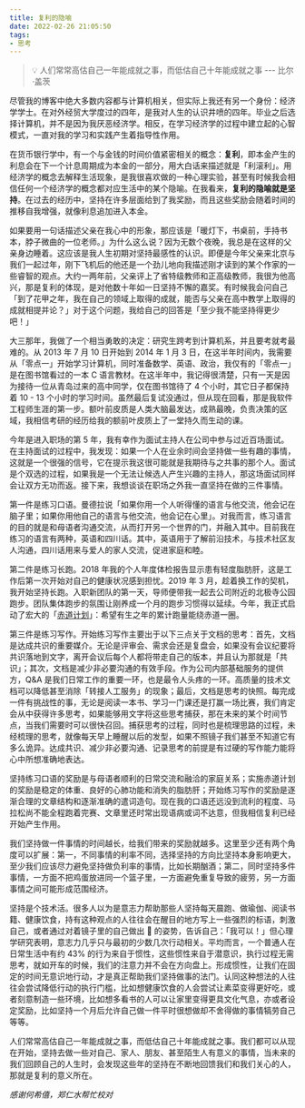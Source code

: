 ```yaml
---
title: 复利的隐喻
date: 2022-02-26 21:05:50
tags:
- 思考
---
```


> 💡 人们常常高估自己一年能成就之事，而低估自己十年能成就之事 --- 比尔·盖茨

尽管我的博客中绝大多数内容都与计算机相关，但实际上我还有另一个身份：经济学学士。在对外经贸大学度过的四年，是我对人生的认识井喷的四年。毕业之后选择计算机，并不是因为我厌恶经济学。相反，在学习经济学的过程中建立起的心智模式，一直对我的学习和实践产生着指导性作用。

在货币银行学中，有一个与金钱的时间价值紧密相关的概念：**复利**，即本金产生的利息会在下一个计息周期成为本金的一部分，用大白话来描述就是「利滚利」。用经济学的概念去解释生活现象，是我很喜欢做的一种心理实验，甚至有时候我会相信任何一个经济学的概念都对应生活中的某个隐喻。在我看来，**复利的隐喻就是坚持**。在过去的经历中，坚持在许多层面给到了我奖励，而且这些奖励会随着时间的推移自我增强，就像利息追加进入本金。

<!--more-->

如果要用一句话描述父亲在我心中的形象，那应该是「暖灯下，书桌前，手持书本，脖子微曲的一位老师。」为什么这么说？因为无数个夜晚，我总是在这样的父亲身边睡着。这应该是我人生初期对坚持最感性的认识。即便是今年父亲来北京与我们一起过年，刚下飞机后的他还是一个劲儿地向我描述刚才读到的某个作家的一些睿智的观点。大约一两年前，父亲评上了省特级教师和正高级教师，我很为他高兴，那是复利的体现，是对他数十年如一日坚持不懈的嘉奖。有时候我会问自己「到了花甲之年，我在自己的领域上取得的成就，能否与父亲在高中教学上取得的成就相提并论？」对于这个问题，我给自己的回答是「至少我不能坚持得更少吧！」

大三那年，我做了一个相当勇敢的决定：研究生跨考到计算机系，并且要考就考最难的。从 2013 年 7 月 10 日开始到 2014 年 1 月 3 日，在这半年时间内，我需要从「零点一」开始学习计算机，同时准备数学、英语、政治，我仅有的「零点一」是在图书馆看过的一本 C 语言教材。在这半年中，我记得很清楚，只有一天是因为接待一位从青岛过来的高中同学，仅在图书馆待了 4 个小时，其它日子都保持着 10 - 13 个小时的学习时间。虽然最后复试没通过，但从现在回看，那是我软件工程师生涯的第一步。额叶前皮质是人类大脑最发达，成熟最晚，负责决策的区域，我相信考研的经历给我的额前叶皮质上了一堂持久而生动的课。

今年是进入职场的第 5 年，我有幸作为面试主持人在公司中参与过近百场面试。在主持面试的过程中，我发现：如果一个人在业余时间会坚持做一些有趣的事情，这就是一个很强的信号，它在提示我这很可能就是我期待与之共事的那个人。面试是个双选的过程，如果我是一个无法让候选人产生兴趣的主持人，那这场面试同样会让双方无功而返。接下来，我想谈谈在职场之外我一直坚持在做的三件事情。

第一件是练习口语。曼德拉说「如果你用一个人听得懂的语言与他交流，他会记在脑子里；如果你用他自己的语言与他交流，他会记在心里」。对我而言，练习语言的目的就是和母语者沟通交流，从而打开另一个世界的门，并融入其中。目前我在练习的语言有两种，英语和四川话。其中，英语用于了解前沿技术，与技术社区友人沟通，四川话用来与爱人的家人交流，促进家庭和睦。

第二件是练习长跑。2018 年我的个人年度体检报告显示患有轻度脂肪肝，这是工作后第一次开始对自己的健康状况感到担忧。2019 年 3 月，趁着换工作的契机，我开始坚持长跑。入职新团队的第一天，导师便带我一起去公司附近的北极寺公园跑步。团队集体跑步的氛围让刚养成一个月的跑步习惯得以延续。今年，我正式启动了宏大的「[赤道计划](https://equator.vercel.app/)」：希望有生之年的累计跑量能绕赤道一圈。

第三件是练习写作。开始练习写作主要出于以下三点关于文档的思考：首先，文档是达成共识的重要媒介。无论是评审会、需求会还是复盘会，如果没有会议纪要将共识落地到文字，离开会议后每个人都将带走自己的版本，并且认为那就是「共识」；其次，文档是减少非必要沟通的有效手段。作为公司内部基础服务的提供方，Q&A 是我们日常工作的重要一环，也是最令人头疼的一环。高质量的技术文档可以降低甚至消除「转接人工服务」的现象；最后，文档是思考的快照。每完成一件有挑战性的事，无论是阅读一本书、学习一门课还是打赢一场比赛，我们肯定会从中获得许多思考，如果能够用文字将这些思考捕获，那在未来的某个时间节点，当我们需要时可以很快召回。捕获思考的过程，同时也是梳理思路的过程，未经梳理的思考，就像每天早上睡醒以后的发型，如果不照镜子我们甚至不知道它有多么诡异。达成共识、减少非必要沟通、记录思考的前提是有过硬的写作能力能将心中所想准确地表达。

坚持练习口语的奖励是与母语者顺利的日常交流和融洽的家庭关系；实施赤道计划的奖励是稳定的体重、良好的心肺功能和消失的脂肪肝；开始练习写作的奖励是逐渐合理的文章结构和逐渐准确的遣词造句。现在我的口语还远没到流利的程度、马拉松尚不能全程跑着完赛、文章里还时常出现语病或词不达意，但我相信复利已经开始产生作用。

我们坚持做一件事情的时间越长，给我们带来的奖励就越多。这里至少还有两个角度可以扩展：第一，不同事情的利率不同，选择坚持的方向比坚持本身影响更大，至少我们应该尽力避免坚持做负利率的事情，比如长期酗酒；第二，同时坚持多件事情，一方面不把鸡蛋放进同一个篮子里，一方面避免重复导致的疲劳，另一方面事情之间可能形成范围经济。

坚持是个技术活。很多人以为是意志力帮助那些人坚持每天晨跑、做瑜伽、阅读书籍、健康饮食，持有这种观点的人往往会在醒目的地方写上一些强烈的标语，刺激自己，或者通过对着镜子里的自己做出 💪 的姿势，告诉自己：「我可以！」但心理学研究表明，意志力几乎只与最初的少数几次行动相关。平均而言，一个普通人在日常生活中有约 43% 的行为来自于惯性，这些惯性来自于潜意识，执行过程无需思考，就如开车的时候，我们的注意力并不会在方向盘上。形成惯性，让我们在固定的时间无意识地行动，才是真正帮助我们坚持做事的法门。认同这种想法的人往往会尝试降低行动的执行门槛，比如想健康饮食的人会尝试让素菜变得更好吃，或者刻意制造一些环境，比如想多看书的人可以让家里变得更具文化气息，亦或者设定奖励，比如坚持一个月后允许自己做一件平时很想做却不舍得做的事情犒劳自己等等。

人们常常高估自己一年能成就之事，而低估自己十年能成就之事。我们都可以从现在开始，坚持去做一些对自己、家人、朋友、甚至陌生人有意义的事情，当未来的我们回顾自己的人生时，会发现这些年的坚持在不断地回馈我们和我们关心的人，那就是复利的意义所在。

*感谢何希僖，郑仁水帮忙校对*

